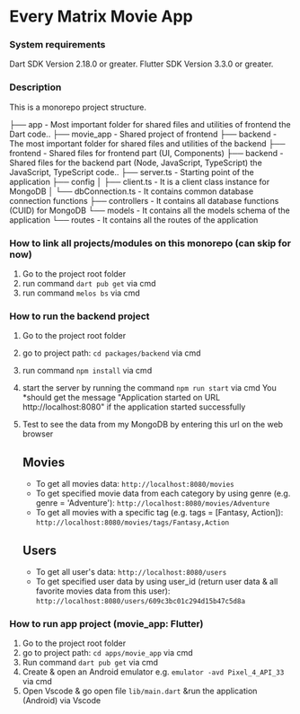 
# Every Matrix Movie App

### System requirements
Dart SDK Version 2.18.0 or greater.
Flutter SDK Version 3.3.0 or greater.

### Description
This is a monorepo project structure.

├── app                             - Most important folder for shared files and utilities of frontend
    the Dart code..
    ├── movie_app                   - Shared project of frontend
├── backend                         - The most important folder for shared files and utilities of the backend
    ├── frontend                    - Shared files for frontend part (UI, Components)
    ├── backend                     - Shared files for the backend part (Node, JavaScript, TypeScript)
    the JavaScript, TypeScript code..
        ├── server.ts               - Starting point of the application
        ├── config
        │   ├── client.ts           - It is a client class instance for MongoDB
        │   └── dbConnection.ts     - It contains common database connection functions 
        ├── controllers             - It contains all database functions (CUID) for MongoDB 
        └── models                  - It contains all the models schema of the application
        └── routes                  - It contains all the routes of the application

 ### How to link all projects/modules on this monorepo (can skip for now)
 1. Go to the project root folder
 2. run command `dart pub get` via cmd
 3. run command `melos bs` via cmd

 ### How to run the backend project
 1. Go to the project root folder
 2. go to project path: `cd packages/backend` via cmd
 3. run command `npm install` via cmd    
 4. start the server by running the command `npm run start` via cmd You 
 *should get the message "Application started on URL http://localhost:8080" if the application started successfully 
 5. Test to see the data from my MongoDB by entering this url on the web browser

    ## Movies
    - To get all movies data: `http://localhost:8080/movies`
    - To get specified movie data from each category by using genre (e.g. genre = 'Adventure'): 
    `http://localhost:8080/movies/Adventure`
    - To get all movies with a specific tag (e.g. tags = [Fantasy, Action]):    
    `http://localhost:8080/movies/tags/Fantasy,Action`

    ## Users
    - To get all user's data: `http://localhost:8080/users`
    - To get specified user data by using user_id (return user data & all favorite movies data from this user): 
    `http://localhost:8080/users/609c3bc01c294d15b47c5d8a`


 ### How to run app project (movie_app: Flutter)
 1. Go to the project root folder
 2. go to project path: `cd apps/movie_app` via cmd
 3. Run command `dart pub get` via cmd
 3. Create & open an Android emulator e.g. `emulator -avd Pixel_4_API_33` via cmd    
 4. Open Vscode & go open file `lib/main.dart` &run the application (Android) via Vscode 
